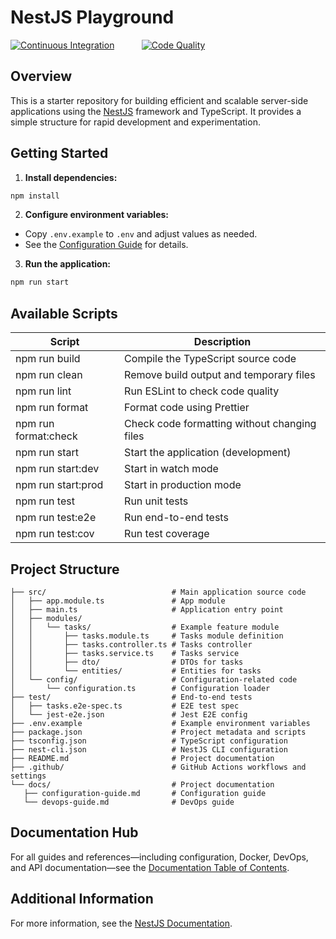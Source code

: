 # NestJS Playground

[![Continuous Integration](https://github.com/mwarman/nestjs-playground/actions/workflows/ci.yml/badge.svg)](https://github.com/mwarman/nestjs-playground/actions/workflows/ci.yml)
&nbsp;
&nbsp;
&nbsp;
&nbsp;
&nbsp;
[![Code Quality](https://github.com/mwarman/nestjs-playground/actions/workflows/code-quality.yml/badge.svg)](https://github.com/mwarman/nestjs-playground/actions/workflows/code-quality.yml)

## Overview

This is a starter repository for building efficient and scalable server-side applications using the [NestJS](https://nestjs.com/) framework and TypeScript. It provides a simple structure for rapid development and experimentation.

## Getting Started

1. **Install dependencies:**

```bash
npm install
```

2. **Configure environment variables:**

- Copy `.env.example` to `.env` and adjust values as needed.
- See the [Configuration Guide](docs/configuration-guide.md) for details.

3. **Run the application:**

```bash
npm run start
```

## Available Scripts

| Script               | Description                                  |
| -------------------- | -------------------------------------------- |
| npm run build        | Compile the TypeScript source code           |
| npm run clean        | Remove build output and temporary files      |
| npm run lint         | Run ESLint to check code quality             |
| npm run format       | Format code using Prettier                   |
| npm run format:check | Check code formatting without changing files |
| npm run start        | Start the application (development)          |
| npm run start:dev    | Start in watch mode                          |
| npm run start:prod   | Start in production mode                     |
| npm run test         | Run unit tests                               |
| npm run test:e2e     | Run end-to-end tests                         |
| npm run test:cov     | Run test coverage                            |

## Project Structure

```
├── src/                            # Main application source code
│   ├── app.module.ts               # App module
│   ├── main.ts                     # Application entry point
│   ├── modules/
│   │   └── tasks/                  # Example feature module
│   │       ├── tasks.module.ts     # Tasks module definition
│   │       ├── tasks.controller.ts # Tasks controller
│   │       ├── tasks.service.ts    # Tasks service
│   │       ├── dto/                # DTOs for tasks
│   │       └── entities/           # Entities for tasks
│   └── config/                     # Configuration-related code
│       └── configuration.ts        # Configuration loader
├── test/                           # End-to-end tests
│   ├── tasks.e2e-spec.ts           # E2E test spec
│   └── jest-e2e.json               # Jest E2E config
├── .env.example                    # Example environment variables
├── package.json                    # Project metadata and scripts
├── tsconfig.json                   # TypeScript configuration
├── nest-cli.json                   # NestJS CLI configuration
├── README.md                       # Project documentation
├── .github/                        # GitHub Actions workflows and settings
└── docs/                           # Project documentation
   ├── configuration-guide.md       # Configuration guide
   └── devops-guide.md              # DevOps guide
```

## Documentation Hub

For all guides and references—including configuration, Docker, DevOps, and API documentation—see the [Documentation Table of Contents](docs/README.md).

## Additional Information

For more information, see the [NestJS Documentation](https://docs.nestjs.com/).
